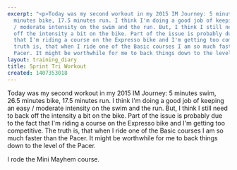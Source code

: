 ```yaml
---
excerpt: "<p>Today was my second workout in my 2015 IM Journey: 5 minutes swim, 26.5
  minutes bike, 17.5 minutes run. I think I'm doing a good job of keeping an easy
  / moderate intensity on the swim and the run. But, I think I still need to back
  off the intensity a bit on the bike. Part of the issue is probably due to the fact
  that I'm riding a course on the Expresso bike and I'm getting too competitive. The
  truth is, that when I ride one of the Basic courses I am so much faster than the
  Pacer. It might be worthwhile for me to back things down to the level of the Pacer.</p>"
layout: training_diary
title: Sprint Tri Workout
created: 1407353018
---
```

<p>Today was my second workout in my 2015 IM Journey: 5 minutes swim, 26.5 minutes bike, 17.5 minutes run. I think I'm doing a good job of keeping an easy / moderate intensity on the swim and the run. But, I think I still need to back off the intensity a bit on the bike. Part of the issue is probably due to the fact that I'm riding a course on the Expresso bike and I'm getting too competitive. The truth is, that when I ride one of the Basic courses I am so much faster than the Pacer. It might be worthwhile for me to back things down to the level of the Pacer.</p><p>I rode the Mini Mayhem course.</p>
